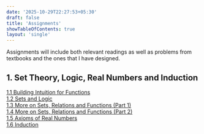 ```yaml
---
date: '2025-10-29T22:27:53+05:30'
draft: false
title: 'Assignments'
showTableOfContents: true
layout: 'single'
---
```


Assignments will include both relevant readings as well as problems from textbooks and the ones that I have designed. 

## 1. Set Theory, Logic, Real Numbers and Induction
[1.1 Building Intuition for Functions](/files/assigment-1-1.pdf) \
[1.2 Sets and Logic](/files/assignment-1-2.pdf) \
[1.3 More on Sets, Relations and Functions (Part 1)](/files/assignment-1-3.pdf) \
[1.4 More on Sets, Relations and Functions (Part 2)](/files/assignment-1-4.pdf) \
[1.5 Axioms of Real Numbers](/files/assignment-1-5.pdf) \
[1.6 Induction](/files/assignment-1-6.pdf)



